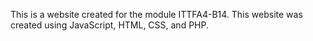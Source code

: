 This is a website created for the module ITTFA4-B14. 
This website was created using JavaScript, HTML, CSS, and PHP.
